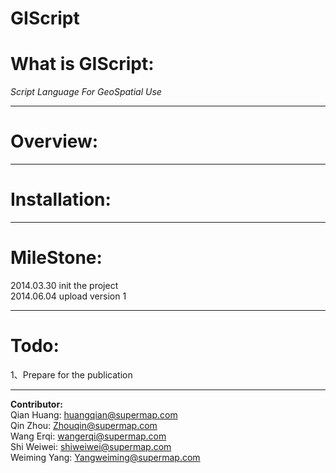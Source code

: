 **GIScript**
=========
# What is GIScript:
*Script Language For GeoSpatial Use*


----------

# Overview:


----------

# Installation:


----------
# MileStone:
2014.03.30 init the project  
2014.06.04 upload version 1  


----------
# Todo:
1、Prepare for the publication


----------
**Contributor:**  
Qian Huang: huangqian@supermap.com  
Qin Zhou: Zhouqin@supermap.com  
Wang Erqi: wangerqi@supermap.com  
Shi Weiwei: shiweiwei@supermap.com  
Weiming Yang: Yangweiming@supermap.com
